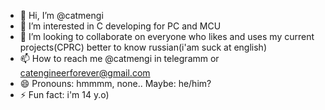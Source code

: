 - 👋 Hi, I’m @catmengi
- 👀 I’m interested in C developing for PC and MCU
- 💞️ I’m looking to collaborate on everyone who likes and uses my current projects(CPRC) better to know russian(i'am suck at english)
- 📫 How to reach me @catmengi in telegramm or catengineerforever@gmail.com
- 😄 Pronouns: hmmmm, none.. Maybe: he/him?
- ⚡ Fun fact: i'm 14 y.o)

<!---
catmengi/catmengi is a ✨ special ✨ repository because its `README.md` (this file) appears on your GitHub profile.
You can click the Preview link to take a look at your changes.
--->
